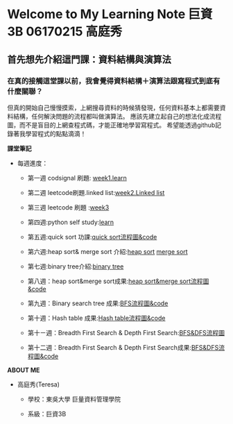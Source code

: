 # Welcome to My Learning Note 巨資3B 06170215 高庭秀
## 首先想先介紹這門課：資料結構與演算法

### 在真的接觸這堂課以前，我會覺得資料結構＋演算法跟寫程式到底有什麼關聯？
但真的開始自己慢慢摸索，上網搜尋資料的時候猜發現，任何資料基本上都需要資料結構，任何解決問題的流程都叫做演算法。
應該先建立起自己的想法化成流程圖，而不是盲目的上網查程式碼，才能正確地學習寫程式。
希望能透過github記錄著我學習程式的點點滴滴！


**課堂筆記**

* 每週進度：
   * 第一週 codsignal 刷題: [week1.learn](https://github.com/Teresakao0421/teresa/tree/master/week1) 
   * 第二週 leetcode刷題.linked list:[week2.Linked list](https://github.com/Teresakao0421/teresa/tree/master/week2)

   * 第三週 leetcode 刷題 :[week3](https://github.com/Teresakao0421/teresa/tree/master/week3)

   * 第四週:python self study:[learn](https://github.com/Teresakao0421/teresa/tree/master/week4)

   * 第五週:quick sort 功課:[quick sort流程圖&code](https://github.com/Teresakao0421/teresa/tree/master/quick%20sort)

   * 第六週:heap sort& merge sort 介紹:[heap sort](https://github.com/Teresakao0421/teresa/tree/master/heap%20sort)
                                   [merge sort](https://github.com/Teresakao0421/teresa/tree/master/merge%20sort)
   * 第七週:binary tree介紹:[binary tree](https://github.com/Teresakao0421/teresa/tree/master/binary%20tree)
   * 第八週：heap sort&merge sort成果:[heap sort&merge sort流程圖&code](https://github.com/Teresakao0421/teresa/tree/master/HW2)
   * 第九週：Binary search tree 成果:[BFS流程圖&code](https://github.com/Teresakao0421/teresa/tree/master/HW3)
   * 第十週：Hash table 成果:[Hash table流程圖&code](https://github.com/Teresakao0421/teresa/tree/master/HW4)
   * 第十ㄧ週：Breadth First Search & Depth First Search:[BFS&DFS流程圖](https://github.com/Teresakao0421/teresa/tree/master/HW)
   * 第十二週：Breadth First Search & Depth First Search成果:[BFS&DFS流程圖&code](https://github.com/Teresakao0421/teresa/tree/master/HW5)


**ABOUT ME**

* 高庭秀(Teresa)
  
  * 學校：東吳大學 巨量資料管理學院
  
  * 系級：巨資3B
  
  
